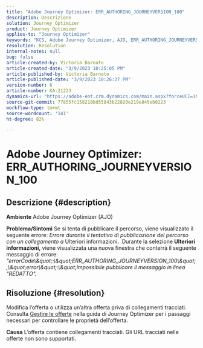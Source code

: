 ```yaml
---
title: "Adobe Journey Optimizer: ERR_AUTHORING_JOURNEYVERSION_100"
description: Descrizione
solution: Journey Optimizer
product: Journey Optimizer
applies-to: "Journey Optimizer"
keywords: "KCS, Adobe Journey Optimizer, AJO, ERR_AUTHORING_JOURNEYVERSION_100, pubblicare percorso"
resolution: Resolution
internal-notes: null
bug: false
article-created-by: Victoria Barnato
article-created-date: "3/9/2023 10:25:05 PM"
article-published-by: Victoria Barnato
article-published-date: "3/9/2023 10:26:27 PM"
version-number: 6
article-number: KA-21223
dynamics-url: "https://adobe-ent.crm.dynamics.com/main.aspx?forceUCI=1&pagetype=entityrecord&etn=knowledgearticle&id=4597683b-c9be-ed11-83ff-6045bd006d92"
source-git-commit: 77855fc158218bd55843b22820e219e845eb0223
workflow-type: tm+mt
source-wordcount: '141'
ht-degree: 82%

---
```


# Adobe Journey Optimizer: ERR_AUTHORING_JOURNEYVERSION_100

## Descrizione {#description}

<b>Ambiente</b>
Adobe Journey Optimizer (AJO)


<b>Problema/Sintomi</b>
Se si tenta di pubblicare il percorso, viene visualizzato il seguente errore: *Errore durante il tentativo di pubblicazione del percorso con un collegamento a* Ulteriori informazioni<b>.</b>  Durante la selezione <b>Ulteriori informazioni,</b> viene visualizzata una nuova finestra che conterrà il seguente messaggio di errore:
*&quot;errorCode\\\&quot;:\\\&quot;ERR_AUTHORING_JOURNEYVERSION_100\\\&quot;,\\\&quot;error\\\&quot;:\\\&quot;Impossibile pubblicare il messaggio in linea &quot;REDATTO&quot;.*

## Risoluzione {#resolution}


Modifica l’offerta o utilizza un’altra offerta priva di collegamenti tracciati. Consulta [Gestire le offerte](https://experienceleague.adobe.com/docs/journey-optimizer/using/offer-decisioning/managing-offers-in-the-offer-library/configure-offers/creating-personalized-offers.html?lang=it#offer-list) nella guida di Journey Optimizer per i passaggi necessari per controllare le proprietà dell’offerta.


<b>Causa</b>
L’offerta contiene collegamenti tracciati. Gli URL tracciati nelle offerte non sono supportati.

